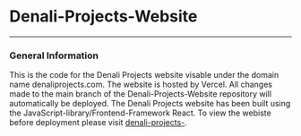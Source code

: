 # Denali-Projects-Website
***
### General Information
This is the code for the Denali Projects website visable under the domain name denaliprojects.com. The website is hosted by Vercel. All changes made to the main branch of the Denali-Projects-Website repository will automatically be deployed. The Denali Projects website has been built using the JavaScript-library/Frontend-Framework React. To view the webiste before deployment please visit [denali-projects-](https://denali-projects-website.vercel.app).


